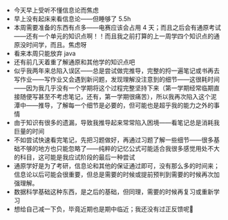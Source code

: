 - 今天早上受听不懂信息论而焦虑
- 早上没有起床来看信息论——但睡够了 5.5h
- 本周需要准备的东西有点多——电赛应该会占用 4 天；而且之后会有通原考试——还有一个单元的知识点啊！！而且我之前打算的上一周学四个知识点的通原没时间学，而且。焦虑呀
- 看来本周只能放弃 java
- 还有前几天着重了解通原和其他学的知识点吧
- 似乎我两年来总陷入误区——总是尝试做完推导，完整的捋一遍笔记或书再去写作业——写作业又会遇到新问题，发现理解没注意到的细节——这很耗时间——因为我几乎没有一个学期将这个过程完整坚持下来（第一学期经常临期直接随便写甚至不考虑笔记，还有，第一学期很痛苦），所以我再次陷入这个泥潭中——推导，了解每一个细节是必要的，但可能也是超乎我的能力之外的事情
- 由于知识有很多的遗漏，导致我推导起来常常陷入困境——看笔记总是消耗我巨量的时间
- 不如尝试快速看完笔记，先把习题做好，再通过习题了解一些细节——很多基础不够的地方也只能忽略了——纯粹的记忆公式可能适合我很多感觉用处不大的科目，这可能是我应试阶段的最后一种尝试
- 通原学好是为了考研，信息论和其他的保证通过即可，没有那么多的时间来；信息论以后可能会很重要，但总是需要的时候或提前预判到需要的时候再次加强理解。
- 数据科学基础这种东西，是之后的基础，但同理，需要的时候再复习或重新学习
- 想给自己减一下负，毕竟近期也是期中临近；我还没有过正反馈呢🙁